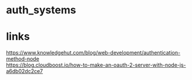 # auth_systems
# links
https://www.knowledgehut.com/blog/web-development/authentication-method-node <br/>
https://blog.cloudboost.io/how-to-make-an-oauth-2-server-with-node-js-a6db02dc2ce7
